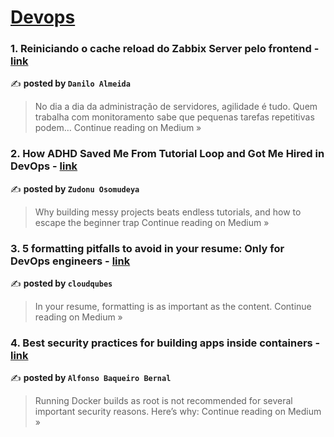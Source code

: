 
<h1><a href=https://medium.com/tag/devops/recommended target="_blank" rel="noopener noreferrer">Devops</a></h1>
<h3>1. Reiniciando o cache reload do Zabbix Server pelo frontend - <a href="https://medium.com/@resilient_kobicha_moose_567/reiniciando-o-cache-reload-do-zabbix-server-pelo-frontend-9f10ed05974a?source=rss------devops-5" target="_blank" rel="noopener noreferrer">link</a></h3>

✍️ **posted by `Danilo Almeida`**

<blockquote>No dia a dia da administração de servidores, agilidade é tudo. Quem trabalha com monitoramento sabe que pequenas tarefas repetitivas podem…
Continue reading on Medium »</blockquote>

<h3>2. How ADHD Saved Me From Tutorial Loop and Got Me Hired in DevOps - <a href="https://medium.com/@osomudeyazudonu/how-adhd-saved-me-from-tutorial-loop-and-got-me-hired-in-devops-e7321f3a3d22?source=rss------devops-5" target="_blank" rel="noopener noreferrer">link</a></h3>

✍️ **posted by `Zudonu Osomudeya`**

<blockquote>Why building messy projects beats endless tutorials, and how to escape the beginner trap
Continue reading on Medium »</blockquote>

<h3>3. 5 formatting pitfalls to avoid in your resume: Only for DevOps engineers - <a href="https://medium.com/@cloud.qubes/5-formatting-pitfalls-to-avoid-in-your-resume-only-for-devops-engineers-19d32c02e376?source=rss------devops-5" target="_blank" rel="noopener noreferrer">link</a></h3>

✍️ **posted by `cloudqubes`**

<blockquote>In your resume, formatting is as important as the content.
Continue reading on Medium »</blockquote>

<h3>4. Best security practices for building apps inside containers - <a href="https://medium.com/@abaqueiro/best-security-practices-for-building-apps-inside-containers-3158c533a2b0?source=rss------devops-5" target="_blank" rel="noopener noreferrer">link</a></h3>

✍️ **posted by `Alfonso Baqueiro Bernal`**

<blockquote>Running Docker builds as root is not recommended for several important security reasons. Here’s why:
Continue reading on Medium »</blockquote>

